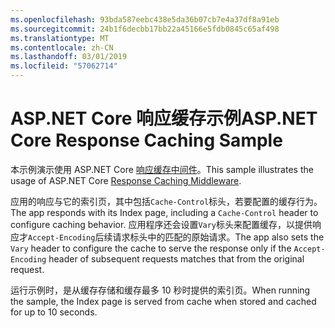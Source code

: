 ```yaml
---
ms.openlocfilehash: 93bda587eebc438e5da36b07cb7e4a37df8a91eb
ms.sourcegitcommit: 24b1f6decbb17bb22a45166e5fdb0845c65af498
ms.translationtype: MT
ms.contentlocale: zh-CN
ms.lasthandoff: 03/01/2019
ms.locfileid: "57062714"
---
```

# <a name="aspnet-core-response-caching-sample"></a><span data-ttu-id="b1d21-101">ASP.NET Core 响应缓存示例</span><span class="sxs-lookup"><span data-stu-id="b1d21-101">ASP.NET Core Response Caching Sample</span></span>

<span data-ttu-id="b1d21-102">本示例演示使用 ASP.NET Core [响应缓存中间件](https://docs.microsoft.com/aspnet/core/performance/caching/middleware)。</span><span class="sxs-lookup"><span data-stu-id="b1d21-102">This sample illustrates the usage of ASP.NET Core [Response Caching Middleware](https://docs.microsoft.com/aspnet/core/performance/caching/middleware).</span></span>

<span data-ttu-id="b1d21-103">应用的响应与它的索引页，其中包括`Cache-Control`标头，若要配置的缓存行为。</span><span class="sxs-lookup"><span data-stu-id="b1d21-103">The app responds with its Index page, including a `Cache-Control` header to configure caching behavior.</span></span> <span data-ttu-id="b1d21-104">应用程序还会设置`Vary`标头来配置缓存，以提供响应才`Accept-Encoding`后续请求标头中的匹配的原始请求。</span><span class="sxs-lookup"><span data-stu-id="b1d21-104">The app also sets the `Vary` header to configure the cache to serve the response only if the `Accept-Encoding` header of subsequent requests matches that from the original request.</span></span>

<span data-ttu-id="b1d21-105">运行示例时，是从缓存存储和缓存最多 10 秒时提供的索引页。</span><span class="sxs-lookup"><span data-stu-id="b1d21-105">When running the sample, the Index page is served from cache when stored and cached for up to 10 seconds.</span></span>
